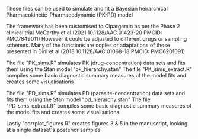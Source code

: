 These files can be used to simulate and fit a Bayesian heirarchical Pharmacokinetic-Pharmacodynamic (PK-PD) model

The framework has been customised to Cipargamin as per the Phase 2 clinical trial McCarthy et al (2021 10.1128/AAC.01423-20 PMCID: PMC7849011)
However it could be adjusted to different drugs or sampling schemes. Many of the functions are copies or adaptations of those presented in Dini et al (2018 10.1128/AAC.01068-18 PMCID: PMC6201091)

The file "PK_sims.R" simulates PK (drug-concentration) data sets and fits them using the Stan model "pk_hierarchy.stan"
The file "PK_sims_extract.R" compiles some basic diagnostic summary measures of the model fits and creates some visualisations

The file "PD_sims.R" simulates PD (parasite-concentration) data sets and fits them using the Stan model "pd_hierarchy.stan"
The file "PD_sims_extract.R" compiles some basic diagnostic summary measures of the model fits and creates some visualisations

Lastly "corrplot_figures.R" creates figures 3 & 5 in the manuscript, looking at a single dataset's posterior samples
